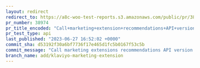 ```yaml
---
layout: redirect
redirect_to: https://a8c-woo-test-reports.s3.amazonaws.com/public/pr/38974/api/index.html
pr_number: 38974
pr_title_encoded: "Call+marketing+extension+recommendations+API+version+1.3+and+support+Klaviyo+in+%22Installed+extensions%22+card+in+Marketing+page"
pr_test_type: api
last_published: "2023-06-27 16:52:02 +0000"
commit_sha: d53192f30a6bf7736f17e465d1fc5b0167f53c5b
commit_message: "Call marketing extensions recommendations API version 1.3."
branch_name: add/klaviyo-marketing-extension
---
```

